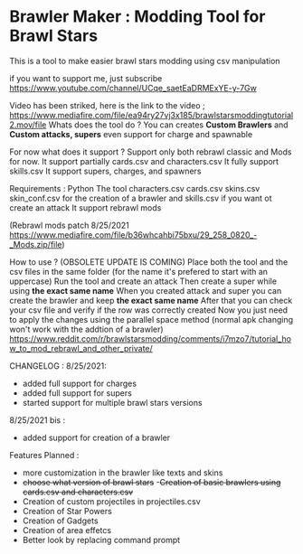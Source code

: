 # Brawler Maker : Modding Tool for Brawl Stars
This is a tool to make easier brawl stars modding using csv manipulation

if you want to support me, just subscribe
https://www.youtube.com/channel/UCqe_saetEaDRMExYE-y-7Gw

Video has been striked, here is the link to the video ;
https://www.mediafire.com/file/ea94ry27vj3x185/brawlstarsmoddingtutorial2.mov/file
Whats does the tool do ?
You can creates **Custom Brawlers** and **Custom attacks, supers** even support for charge and spawnable

For now what does it support ?
Support only both rebrawl classic and Mods for now.
It support partially cards.csv and characters.csv
It fully support skills.csv
It support supers, charges, and spawners


Requirements :
Python
The tool
characters.csv cards.csv skins.csv skin_conf.csv for the creation of a brawler and skills.csv if you want ot create an attack
It support rebrawl mods

(Rebrawl mods patch 8/25/2021 https://www.mediafire.com/file/b36whcahbi75bxu/29_258_0820_-_Mods.zip/file) 

How to use ? (OBSOLETE UPDATE IS COMING)
Place both the tool and the csv files in the same folder
(for the name it's prefered to start with an uppercase)
Run the tool and create an attack
Then create a super while using **the exact same name**
When you created attack and super you can create the brawler and keep **the exact same name**
After that you can check your csv file and verify if the row was correctly created
Now you just need to apply the changes using the parallel space method (normal apk changing won't work with the addtion of a brawler)
https://www.reddit.com/r/brawlstarsmodding/comments/i7mzo7/tutorial_how_to_mod_rebrawl_and_other_private/

CHANGELOG :
8/25/2021:
- added full support for charges
- added full support for supers
- started support for multiple brawl stars versions

8/25/2021 bis :
- added support for creation of a brawler



Features Planned :
- more customization in the brawler like texts and skins
- ~~choose what version of brawl stars~~
-~~Creation of basic brawlers using cards.csv and characters.csv~~
- Creation of custom projectiles in projectiles.csv
- Creation of Star Powers
- Creation of Gadgets
- Creation of area effetcs
- Better look by replacing command prompt
